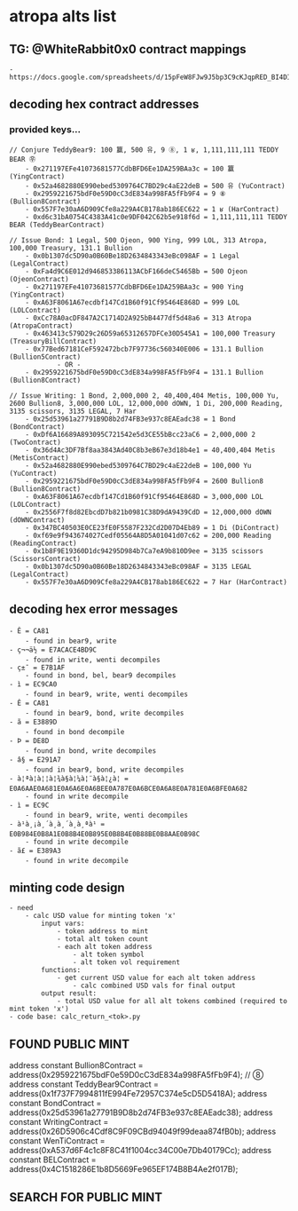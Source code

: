 # atropa alts list

## TG: @WhiteRabbit0x0 contract mappings
    - https://docs.google.com/spreadsheets/d/15pFeW8FJw9J5bp3C9cKJqpRED_BI4DIdR_3HB_Tpoi8/edit#gid=0

## decoding hex contract addresses
### provided keys...
    // Conjure TeddyBear9: 100 籯, 500 유, 9 ⑧, 1 ʁ, 1,111,111,111 TEDDY BEAR ㉾
        - 0x271197EFe41073681577CdbBFD6Ee1DA259BAa3c = 100 籯 (YingContract) 
        - 0x52a4682880E990ebed5309764C7BD29c4aE22deB = 500 유 (YuContract)
        - 0x2959221675bdF0e59D0cC3dE834a998FA5fFb9F4 = 9 ⑧ (Bullion8Contract)
        - 0x557F7e30aA6D909Cfe8a229A4CB178ab186EC622 = 1 ʁ (HarContract) 
        - 0xd6c31bA0754C4383A41c0e9DF042C62b5e918f6d = 1,111,111,111 TEDDY BEAR (TeddyBearContract)
        
    // Issue Bond: 1 Legal, 500 Ojeon, 900 Ying, 999 LOL, 313 Atropa, 100,000 Treasury, 131.1 Bullion
        - 0x0b1307dc5D90a0B60Be18D2634843343eBc098AF = 1 Legal (LegalContract)
        - 0xFa4d9C6E012d946853386113ACbF166deC5465Bb = 500 Ojeon (OjeonContract)
        - 0x271197EFe41073681577CdbBFD6Ee1DA259BAa3c = 900 Ying (YingContract)
        - 0xA63F8061A67ecdbf147Cd1B60f91Cf95464E868D = 999 LOL (LOLContract)
        - 0xCc78A0acDF847A2C1714D2A925bB4477df5d48a6 = 313 Atropa (AtropaContract)
        - 0x463413c579D29c26D59a65312657DFCe30D545A1 = 100,000 Treasury (TreasuryBillContract)
        - 0x77Bed67181CeF592472bcb7F97736c560340E006 = 131.1 Bullion (Bullion5Contract)
                - OR - 
        - 0x2959221675bdF0e59D0cC3dE834a998FA5fFb9F4 = 131.1 Bullion (Bullion8Contract)
        
    // Issue Writing: 1 Bond, 2,000,000 2, 40,400,404 Metis, 100,000 Yu, 2600 Bullion8, 3,000,000 LOL, 12,000,000 dOWN, 1 Di, 200,000 Reading, 3135 scissors, 3135 LEGAL, 7 Har
        - 0x25d53961a27791B9D8b2d74FB3e937c8EAEadc38 = 1 Bond (BondContract)
        - 0xDf6A16689A893095C721542e5d3CE55bBcc23aC6 = 2,000,000 2 (TwoContract)
        - 0x36d4Ac3DF7Bf8aa3843Ad40C8b3eB67e3d18b4e1 = 40,400,404 Metis (MetisContract)
        - 0x52a4682880E990ebed5309764C7BD29c4aE22deB = 100,000 Yu (YuContract)
        - 0x2959221675bdF0e59D0cC3dE834a998FA5fFb9F4 = 2600 Bullion8 (Bullion8Contract)
        - 0xA63F8061A67ecdbf147Cd1B60f91Cf95464E868D = 3,000,000 LOL (LOLContract)
        - 0x2556F7f8d82EbcdD7b821b0981C38D9dA9439CdD = 12,000,000 dOWN (dOWNContract)
        - 0x347BC40503E0CE23fE0F5587F232Cd2D07D4Eb89 = 1 Di (DiContract)
        - 0xf69e9f943674027Cedf05564A8D5A01041d07c62 = 200,000 Reading (ReadingContract)
        - 0x1b8F9E19360D1dc94295D984b7Ca7eA9b810D9ee = 3135 scissors (ScissorsContract)
        - 0x0b1307dc5D90a0B60Be18D2634843343eBc098AF = 3135 LEGAL (LegalContract)
        - 0x557F7e30aA6D909Cfe8a229A4CB178ab186EC622 = 7 Har (HarContract)
        
## decoding hex error messages
    - Ê = CA81 
        - found in bear9, write 
    - ç¬¬ä½ = E7ACACE4BD9C
        - found in write, wenti decompiles
    - ç±¯ = E7B1AF
        - found in bond, bel, bear9 decompiles
    - ì = EC9CA0
        - found in bear9, write, wenti decompiles
    - Ê = CA81
        - found in bear9, bond, write decompiles
    - ã = E3889D
        - found in bond decompile
    - Þ = DE8D
        - found in bond, write decompiles
    - â§ = E291A7
        - found in bear9, bond, write decompiles
    - à¦ªà¦à¦¦à¦¾à§à¦¼à¦¨à§à¦¿à¦ = E0A6AAE0A681E0A6A6E0A6BEE0A787E0A6BCE0A6A8E0A781E0A6BFE0A682
        - found in write decompile
    - ì = EC9C
        - found in bear9, write, wenti decompiles
    - à¹à¸¡à¸´à¸à¸´à¸à¸ªà¹ = E0B984E0B8A1E0B8B4E0B895E0B8B4E0B88BE0B8AAE0B98C
        - found in write decompile
    - ã£ = E389A3
        - found in write decompile
        
## minting code design
    - need
        - calc USD value for minting token 'x'
            input vars:
                - token address to mint
                - total alt token count
                - each alt token address
                    - alt token symbol
                    - alt token vol requirement
            functions:
                - get current USD value for each alt token address
                    - calc combined USD vals for final output
            output result:
                - total USD value for all alt tokens combined (required to mint token 'x')
    - code base: calc_return_<tok>.py
    
## FOUND PUBLIC MINT
address constant Bullion8Contract = address(0x2959221675bdF0e59D0cC3dE834a998FA5fFb9F4);    // ⑧
address constant TeddyBear9Contract = address(0x1f737F7994811fE994Fe72957C374e5cD5D5418A);
address constant BondContract = address(0x25d53961a27791B9D8b2d74FB3e937c8EAEadc38);
address constant WritingContract = address(0x26D5906c4Cdf8C9F09CBd94049f99deaa874fB0b);
address constant WenTiContract = address(0xA537d6F4c1c8F8C41f1004cc34C00e7Db40179Cc);
address constant BELContract = address(0x4C1518286E1b8D5669Fe965EF174B8B4Ae2f017B);

## SEARCH FOR PUBLIC MINT


